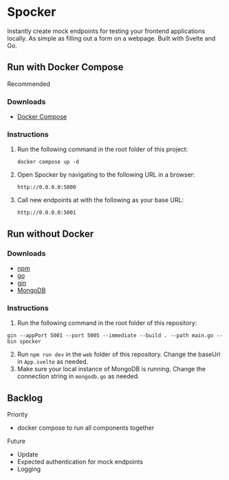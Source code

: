 # Spocker

Instantly create mock endpoints for testing your frontend applications locally. As simple as filling out a form on a webpage. Built with Svelte and Go.

## Run with Docker Compose
Recommended

### Downloads
- [Docker Compose](https://docker-docs.netlify.app/compose/install/)

### Instructions

1. Run the following command in the root folder of this project:
    
    `docker compose up -d`

2. Open Spocker by navigating to the following URL in a browser:
    
    `http://0.0.0.0:5000`

3. Call new endpoints at with the following as your base URL:

    `http://0.0.0.0:5001`

## Run without Docker

### Downloads

- [npm](https://docs.npmjs.com/downloading-and-installing-node-js-and-npm)
- [go](https://go.dev/doc/install)
- [gin](https://github.com/gin-gonic/gin#installation)
- [MongoDB](https://docs.mongodb.com/manual/installation/)

### Instructions
1. Run the following command in the root folder of this repository:

```
gin --appPort 5001 --port 5005 --immediate --build . --path main.go --bin spocker
```

2. Run `npm run dev` in the `web` folder of this repository. Change the baseUrl in `App.svelte` as needed.
3. Make sure your local instance of MongoDB is running. Change the connection string in `mongodb.go` as needed.

## Backlog

Priority

- docker compose to run all components together

Future

- Update
- Expected authentication for mock endpoints
- Logging